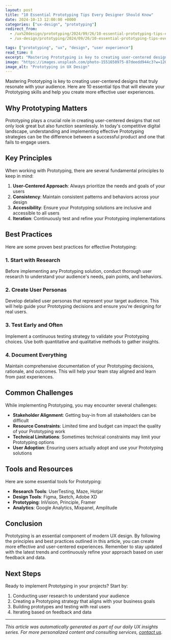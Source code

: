 ```yaml
---
layout: post
title: "10 Essential Prototyping Tips Every Designer Should Know"
date: 2024-10-13 12:00:00 +0000
categories: ["ux-design", "prototyping"]
redirect_from:
  - /ux%20design/prototyping/2024/09/26/10-essential-prototyping-tips-every-designer-should-know/
  - /ux-design/prototyping/2024/09/26/10-essential-prototyping-tips-every-designer-should-know/

tags: ["prototyping", "ux", "design", "user experience"]
read_time: 8
excerpt: "Mastering Prototyping is key to creating user-centered designs that truly resonate with your audience. Here are 10 essential tips that will elevate yo..."
image: "https://images.unsplash.com/photo-1551650975-87deedd944c3?w=1200&h=630&fit=crop"
image_alt: "Prototyping in UX Design"
---
```


Mastering Prototyping is key to creating user-centered designs that truly resonate with your audience. Here are 10 essential tips that will elevate your Prototyping skills and help you create more effective user experiences.

## Why Prototyping Matters

Prototyping plays a crucial role in creating user-centered designs that not only look great but also function seamlessly. In today's competitive digital landscape, understanding and implementing effective Prototyping strategies can be the difference between a successful product and one that fails to engage users.

## Key Principles

When working with Prototyping, there are several fundamental principles to keep in mind:

1. **User-Centered Approach**: Always prioritize the needs and goals of your users
2. **Consistency**: Maintain consistent patterns and behaviors across your design
3. **Accessibility**: Ensure your Prototyping solutions are inclusive and accessible to all users
4. **Iteration**: Continuously test and refine your Prototyping implementations

## Best Practices

Here are some proven best practices for effective Prototyping:

### 1. Start with Research
Before implementing any Prototyping solution, conduct thorough user research to understand your audience's needs, pain points, and behaviors.

### 2. Create User Personas
Develop detailed user personas that represent your target audience. This will help guide your Prototyping decisions and ensure you're designing for real users.

### 3. Test Early and Often
Implement a continuous testing strategy to validate your Prototyping choices. Use both quantitative and qualitative methods to gather insights.

### 4. Document Everything
Maintain comprehensive documentation of your Prototyping decisions, rationale, and outcomes. This will help your team stay aligned and learn from past experiences.

## Common Challenges

While implementing Prototyping, you may encounter several challenges:

- **Stakeholder Alignment**: Getting buy-in from all stakeholders can be difficult
- **Resource Constraints**: Limited time and budget can impact the quality of your Prototyping work
- **Technical Limitations**: Sometimes technical constraints may limit your Prototyping options
- **User Adoption**: Ensuring users actually adopt and use your Prototyping solutions

## Tools and Resources

Here are some essential tools for Prototyping:

- **Research Tools**: UserTesting, Maze, Hotjar
- **Design Tools**: Figma, Sketch, Adobe XD
- **Prototyping**: InVision, Principle, Framer
- **Analytics**: Google Analytics, Mixpanel, Amplitude

## Conclusion

Prototyping is an essential component of modern UX design. By following the principles and best practices outlined in this article, you can create more effective and user-centered experiences. Remember to stay updated with the latest trends and continuously refine your approach based on user feedback and data.

## Next Steps

Ready to implement Prototyping in your projects? Start by:

1. Conducting user research to understand your audience
2. Creating a Prototyping strategy that aligns with your business goals
3. Building prototypes and testing with real users
4. Iterating based on feedback and data

---

*This article was automatically generated as part of our daily UX insights series. For more personalized content and consulting services, [contact us](/contact/).*
